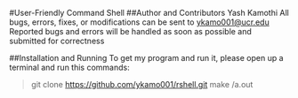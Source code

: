 #User-Friendly Command Shell
##Author and Contributors
Yash Kamothi
All bugs, errors, fixes, or modifications can be sent to ykamo001@ucr.edu
Reported bugs and errors will be handled as soon as possible and submitted for correctness

##Installation and Running
To get my program and run it, please open up a terminal and run this commands:
>git clone https://github.com/ykamo001/rshell.git
>make
>/a.out

